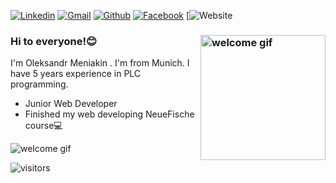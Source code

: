[![Linkedin](https://img.shields.io/badge/-LinkedIn-blue?style=flat&logo=Linkedin&logoColor=white)](https://www.linkedin.com/in/oleksandr-meniakin-62605415a/)
[![Gmail](https://img.shields.io/badge/-Gmail-c14438?style=flat&logo=Gmail&logoColor=white)](mailto:oleksandr.meniakin@gmail.com)
[![Github](https://img.shields.io/badge/-Github-000?style=flat&logo=Github&logoColor=white)](https://github.com/sashameniakin)
[![Facebook](https://img.shields.io/badge/-Facebook-blue?style=flat&logo=Facebook&logoColor=white)](https://facebook.com/alex.meniakin)
[![Website](https://sasha-meniakin.vercel.app/)

### Hi to everyone!:blush:<img src="https://user-images.githubusercontent.com/5713670/87202985-820dcb80-c2b6-11ea-9f56-7ec461c497c3.gif" align="right" alt="welcome gif" width="200" height="200">

I'm Oleksandr Meniakin . I'm from Munich. I have 5 years experience in PLC programming.

- Junior Web Developer
- Finished my web developing NeueFische course:computer:

<img src="https://raw.githubusercontent.com/abhisheknaiidu/abhisheknaiidu/master/code.gif" alt="welcome gif">

![visitors](https://visitor-badge.glitch.me/badge?page_id=sashameniakin.visitors)
